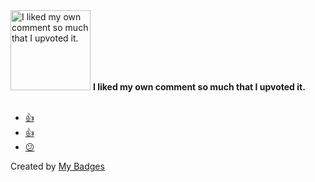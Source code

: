 <img src="https://my-badges.github.io/my-badges/self-upvote.png" alt="I liked my own comment so much that I upvoted it." title="I liked my own comment so much that I upvoted it." width="128">
<strong>I liked my own comment so much that I upvoted it.</strong>
<br><br>

* <a href="https://github.com/actions/upload-artifact/issues/389">👍</a>
* <a href="https://github.com/Vinzent03/obsidian-git/issues/105#issuecomment-951033714">👍</a>
* <a href="https://github.com/kubernetes/kubernetes/pull/92316#issuecomment-1079641098">😕</a>


Created by <a href="https://github.com/my-badges/my-badges">My Badges</a>
